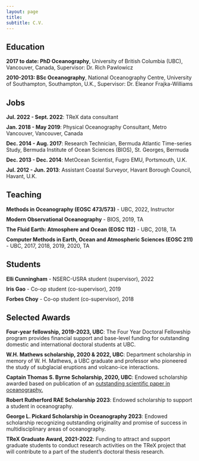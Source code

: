 ```yaml
---
layout: page
title: 
subtitle: C.V.
---
```


<style>
  section {
    margin-bottom: 20px;
  }

  ul {
    list-style-type: none;
    padding: 0;
    margin: 0;
  }

  li {
    margin-bottom: 10px;
  }
</style>

<section>
  <h2>Education</h2>
  <ul>
    <li>
      <strong>2017 to date: PhD Oceanography</strong>, University of British Columbia (UBC), Vancouver, Canada, Supervisor: Dr. Rich Pawlowicz
    </li>
    <li>
      <strong>2010-2013: BSc Oceanography</strong>, National Oceanography Centre, University of Southampton, Southampton, U.K., Supervisor: Dr. Eleanor Frajka-Williams
    </li>
  </ul>
</section>

<section>
  <h2>Jobs</h2>
  <ul>
    <li><strong>Jul. 2022 - Sept. 2022</strong>: TReX data consultant</li>
    <li><strong>Jan. 2018 - May 2019</strong>: Physical Oceanography Consultant, Metro Vancouver, Vancouver, Canada</li>
    <li><strong>Dec. 2014 - Aug. 2017</strong>: Research Technician, Bermuda Atlantic Time-series Study, Bermuda Institute of Ocean Sciences (BIOS), St. Georges, Bermuda</li>
    <li><strong>Dec. 2013 - Dec. 2014</strong>: MetOcean Scientist, Fugro EMU, Portsmouth, U.K.</li>
    <li><strong>Jul. 2012 - Jun. 2013</strong>: Assistant Coastal Surveyor, Havant Borough Council, Havant, U.K.</li>
  </ul>
</section>

<section>
  <h2>Teaching</h2>
  <ul>
    <li><strong>Methods in Oceanography (EOSC 473/573)</strong> - UBC, 2022, Instructor</li>
    <li><strong>Modern Observational Oceanography</strong> - BIOS, 2019, TA</li>
    <li><strong>The Fluid Earth: Atmosphere and Ocean (EOSC 112)</strong> - UBC, 2018, TA</li>
    <li><strong>Computer Methods in Earth, Ocean and Atmospheric Sciences (EOSC 211)</strong> - UBC, 2017, 2018, 2019, 2020, TA</li>
  </ul>
</section>


<section>
  <h2>Students</h2>
  <ul>
    <li><strong>Elli Cunningham</strong> - NSERC-USRA student (supervisor), 2022</li>
    <li><strong>Iris Gao</strong> - Co-op student (co-supervisor), 2019</li>
    <li><strong>Forbes Choy</strong> - Co-op student (co-supervisor), 2018</li>
  </ul>
</section>



<section>
  <h2>Selected Awards</h2>
  <ul>
    <li>
      <strong>Four-year fellowship, 2019-2023, UBC</strong>: The Four Year Doctoral Fellowship program provides financial support and base-level funding for outstanding domestic and international doctoral students at UBC.
    </li>
    <li>
      <strong>W.H. Mathews scholarship, 2020 & 2022, UBC</strong>: Department scholarship in memory of W. H. Mathews, a UBC graduate and professor who pioneered the study of subglacial eruptions and volcano-ice interactions.
    </li>
    <li>
      <strong>Captain Thomas S. Byrne Scholarship, 2020, UBC</strong>: Endowed scholarship awarded based on publication of an <a href="https://doi.org/10.1038/s41558-020-0722-3">outstanding scientific paper in oceanography.</a>
    </li>
    <li>
      <strong>Robert Rutherford RAE Scholarship 2023</strong>: Endowed scholarship to support a student in oceanography.
    </li>
    <li>
      <strong>George L. Pickard Scholarship in Oceanography 2023</strong>: Endowed scholarship recognizing outstanding originality and promise of success in multidisciplinary areas of oceanography.
    </li>
    <li>
      <strong>TReX Graduate Award, 2021-2022</strong>: Funding to attract and support graduate students to conduct research activities on the TReX project that will contribute to a part of the student’s doctoral thesis research.
    </li>
      
  </ul>
</section>


